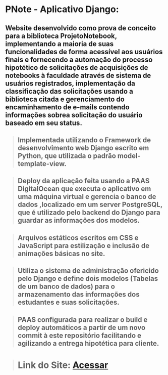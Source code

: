 # PNote - Aplicativo Django:

## Website desenvolvido como prova de conceito para a biblioteca ProjetoNotebook, implementando a maioria de suas funcionalidades de forma acessível aos usuários finais e fornecendo a automação do processo hipotético de solicitações de acquisições de notebooks à faculdade através de sistema de usuários registrados, implementação da classificação das solicitações usando a biblioteca citada e gerenciamento do encaminhamento de e-mails contendo informações sobrea solicitação do usuário baseado em seu status.

>## Implementada utilizando o Framework de desenvolvimento web Django escrito em Python, que utilizada o padrão model-template-view.

>## Deploy da aplicação feita usando a PAAS DigitalOcean que executa o aplicativo em uma máquina virtual e gerencia o banco de dados ,localizado em um server PostgreSQL, que é utilizado pelo backend do Django para guardar as informações dos modelos.

> ## Arquivos estáticos escritos em CSS e JavaScript para estilização e inclusão de animações básicas no site.

> ## Utiliza o sistema de administração ofericido pelo Django e define dois modelos (Tabelas de um banco de dados) para o armazenamento das informações dos estudantes e suas solicitações.

>## PAAS configurada para realizar o build e deploy automáticos a partir de um novo commit à este repositório facilitando e agilizando a entrega hipotética para cliente.

># Link do Site: [Acessar](www.projetonotebookcdia.com)
